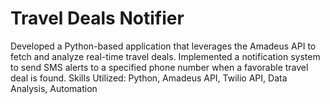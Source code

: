 # Travel Deals Notifier
 Developed a Python-based application that leverages the Amadeus API to fetch and analyze real-time travel deals. Implemented a notification system to send SMS alerts to a specified phone number when a favorable travel deal is found. Skills Utilized: Python, Amadeus API, Twilio API, Data Analysis, Automation

